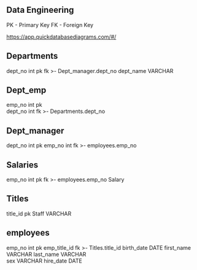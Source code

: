 Data Engineering
--

PK - Primary Key
FK - Foreign Key

https://app.quickdatabasediagrams.com/#/

Departments
--
dept_no int pk fk >- Dept_manager.dept_no
dept_name VARCHAR

Dept_emp
--
emp_no int pk     
dept_no int fk >- Departments.dept_no

Dept_manager
--
dept_no int pk
emp_no int fk >- employees.emp_no

Salaries
--
emp_no int pk fk >- employees.emp_no
Salary 

Titles
-
title_id pk
Staff VARCHAR

employees
--
emp_no int pk 
emp_title_id fk >- Titles.title_id
birth_date DATE	
first_name VARCHAR
last_name VARCHAR	
sex VARCHAR
hire_date DATE


